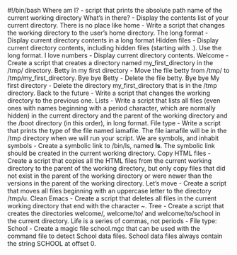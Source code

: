 #!/bin/bash
Where am I? - script that prints the absolute path name of the current working directory
What’s in there? - Display the contents list of your current directory.
There is no place like home - Write a script that changes the working directory to the user’s home directory.
The long format - Display current directory contents in a long format
Hidden files - Display current directory contents, including hidden files (starting with .). Use the long format.
I love numbers - Display current directory contents.
Welcome - Create a script that creates a directory named my_first_directory in the /tmp/ directory.
Betty in my first directory - Move the file betty from /tmp/ to /tmp/my_first_directory.
Bye bye Betty - Delete the file betty.
Bye bye My first directory - Delete the directory my_first_directory that is in the /tmp directory.
Back to the future - Write a script that changes the working directory to the previous one.
Lists - Write a script that lists all files (even ones with names beginning with a period character, which are normally hidden) in the current directory and the parent of the working directory and the /boot directory (in this order), in long format.
File type - Write a script that prints the type of the file named iamafile. The file iamafile will be in the /tmp directory when we will run your script.
We are symbols, and inhabit symbols - Create a symbolic link to /bin/ls, named __ls__. The symbolic link should be created in the current working directory.
Copy HTML files - Create a script that copies all the HTML files from the current working directory to the parent of the working directory, but only copy files that did not exist in the parent of the working directory or were newer than the versions in the parent of the working directory.
Let’s move - Create a script that moves all files beginning with an uppercase letter to the directory /tmp/u.
Clean Emacs - Create a script that deletes all files in the current working directory that end with the character ~.
Tree - Create a script that creates the directories welcome/, welcome/to/ and welcome/to/school in the current directory.
Life is a series of commas, not periods - 
File type: School - Create a magic file school.mgc that can be used with the command file to detect School data files. School data files always contain the string SCHOOL at offset 0.
